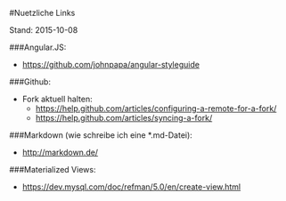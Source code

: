 #Nuetzliche Links

Stand: 2015-10-08 

###Angular.JS:
- https://github.com/johnpapa/angular-styleguide

###Github:
- Fork aktuell halten:
	- https://help.github.com/articles/configuring-a-remote-for-a-fork/
	- https://help.github.com/articles/syncing-a-fork/

###Markdown (wie schreibe ich eine *.md-Datei):
- http://markdown.de/

###Materialized Views:
- https://dev.mysql.com/doc/refman/5.0/en/create-view.html
